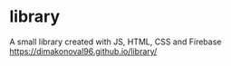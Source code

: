 # library
A small library created with JS, HTML, CSS and Firebase
https://dimakonoval96.github.io/library/
